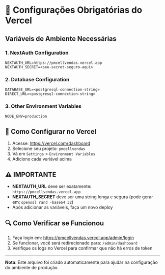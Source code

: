 # 🚀 Configurações Obrigatórias do Vercel

## Variáveis de Ambiente Necessárias

### 1. NextAuth Configuration
```
NEXTAUTH_URL=https://pmcellvendas.vercel.app
NEXTAUTH_SECRET=<seu-secret-seguro-aqui>
```

### 2. Database Configuration
```
DATABASE_URL=<postgresql-connection-string>
DIRECT_URL=<postgresql-connection-string>
```

### 3. Other Environment Variables
```
NODE_ENV=production
```

## 📝 Como Configurar no Vercel

1. Acesse: https://vercel.com/dashboard
2. Selecione seu projeto: `pmcellvendas`
3. Vá em `Settings` > `Environment Variables`
4. Adicione cada variável acima

## ⚠️ IMPORTANTE

- **NEXTAUTH_URL** deve ser exatamente: `https://pmcellvendas.vercel.app`
- **NEXTAUTH_SECRET** deve ser uma string longa e segura (pode gerar em: `openssl rand -base64 32`)
- Após adicionar as variáveis, faça um novo deploy

## 🔍 Como Verificar se Funcionou

1. Faça login em: https://pmcellvendas.vercel.app/admin/login
2. Se funcionar, você será redirecionado para: `/admin/dashboard`
3. Verifique os logs no Vercel para confirmar que não há erros de token

---

**Nota**: Este arquivo foi criado automaticamente para ajudar na configuração do ambiente de produção.